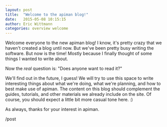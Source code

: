 ```yaml
---
layout: post
title:  "Welcome to the apiman blog!"
date:   2015-05-08 10:15:15
author: Eric Wittmann
categories: overview welcome
---
```

Welcome everyone to the new apiman blog!  I know, it's pretty crazy that we haven't created
a blog until now.  But we've been pretty busy writing the software.  But now is the time!
Mostly because I finally thought of some things I wanted to write about.

<!--more-->

Now the *real* question is:  "Does anyone want to read it?"

We'll find out in the future, I guess!  We will try to use this space to write interesting 
things about what we're doing, what we're planning, and how to best make use of apiman.
The content on this blog should complement the guides, tutorials, and other materials we
already include on the site.  Of course, you should expect a little bit more casual tone
here. :)

As always, thanks for your interest in apiman.

/post